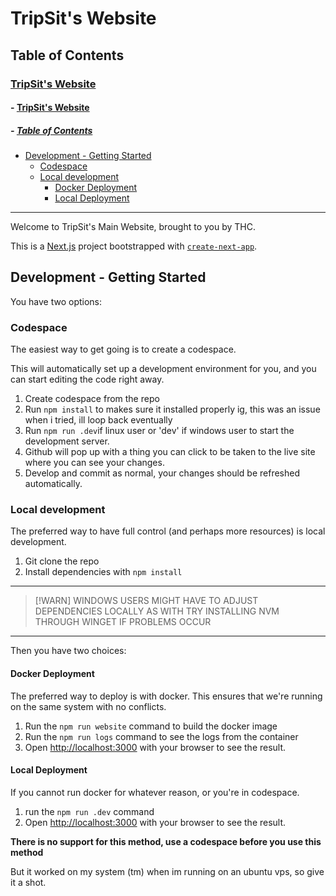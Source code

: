 # TripSit's Website

## Table of Contents

### [TripSit's Website](#tripsits-website)

#### - [TripSit's Website](#tripsits-website)
 ##### - [Table of Contents](#table-of-contents)
  - [Development - Getting Started](#developmen!---getting-started)
    - [Codespace](#codespace)
    - [Local development](#local-development)
      - [Docker Deployment](#docker-deployment)
      - [Local Deployment](#local-deployment)

---
Welcome to TripSit's Main Website, brought to you by THC.

This is a [Next.js](https://nextjs.org/) project bootstrapped with [`create-next-app`](https://github.com/vercel/next.js/tree/canary/packages/create-next-app).

## Development - Getting Started

You have two options:

### Codespace

The easiest way to get going is to create a codespace.

This will automatically set up a development environment for you, and you can start editing the code right away.

1) Create codespace from the repo
2) Run `npm install` to makes sure it installed properly ig, this was an issue when i tried, ill loop back eventually
3) Run `npm run .dev`if linux user or 'dev' if windows user to start the development server.
4) Github will pop up with a thing you can click to be taken to the live site where you can see your changes.
5) Develop and commit as normal, your changes should be refreshed automatically.

### Local development

The preferred way to have full control (and perhaps more resources) is local development.

1) Git clone the repo
2) Install dependencies with `npm install`

---
> [!WARN]
> WINDOWS USERS MIGHT HAVE TO ADJUST DEPENDENCIES LOCALLY AS WITH TRY INSTALLING NVM THROUGH WINGET IF PROBLEMS OCCUR
---
Then you have two choices:

#### Docker Deployment

The preferred way to deploy is with docker.
This ensures that we're running on the same system with no conflicts.

1) Run the `npm run website` command to build the docker image
2) Run the `npm run logs` command to see the logs from the container
3) Open [http://localhost:3000](http://localhost:3000) with your browser to see the result.

#### Local Deployment

If you cannot run docker for whatever reason, or you're in codespace.

1) run the `npm run .dev` command
2) Open [http://localhost:3000](http://localhost:3000) with your browser to see the result.

**There is no support for this method, use a codespace before you use this method**

But it worked on my system (tm) when im running on an ubuntu vps, so give it a shot.
